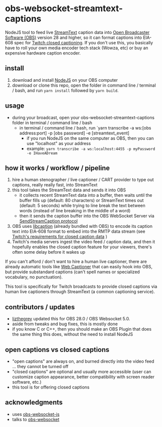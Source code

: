 # obs-websocket-streamtext-captions
NodeJS tool to feed live [StreamText](https://streamtext.net/) caption data into [Open Broadcaster Software (OBS)](https://obsproject.com/) version 28 and higher, so it can format captions into EIA-608 spec for [Twitch closed captioning](https://help.twitch.tv/s/article/guide-to-closed-captions?language=en_US). If you don't use this, you basically have to roll your own media encoder tech stack (Wowza, etc) or buy an expensive hardware caption encoder.

## install
1. download and install [NodeJS](https://nodejs.org/en/download/) on your OBS computer
2. download or clone this repo, open the folder in command line / terminal / bash, and run `yarn install` followed by `yarn build`.

## usage
- during your broadcast, open your obs-websocket-streamtext-captions folder in terminal / command line / bash
    - in terminal / command line / bash, run `yarn transcribe -a ws:[obs address:port] -p [obs password] -e [streamtext_event]
        - if you run NodeJS on the same computer as OBS, then you can use "localhost" as your address
        - example: `yarn transcribe -a ws:localhost:4455 -p myPassword -e IHaveADream`

## how it works / workflow / pipeline
1. hire a human stenographer / live captioner / CART provider to type out captions, really really fast, into StreamText
2. this tool takes the StreamText data and sends it into OBS
    - it collects recent StreamText data into a buffer, then waits until the buffer fills up (default: 80 characters) or StreamText times out (default: 5 seconds) while trying to line break the text between words (instead of line breaking in the middle of a word)
    - then it sends the caption buffer into the OBS WebSocket Server via [SendStreamCaption protocol](https://github.com/obsproject/obs-websocket/blob/release/5.0.0/docs/generated/protocol.md#sendstreamcaption)
3. OBS uses [libcaption](https://github.com/szatmary/libcaption) (already bundled with OBS) to encode its caption text into EIA-608 format to embed into the RMTP data stream (see [Twitch's requirements for closed caption data](https://help.twitch.tv/s/article/guide-to-closed-captions?language=en_US) )
4. Twitch's media servers ingest the video feed / caption data, and then it hopefully enables the closed caption feature for your viewers, there's often some delay before it wakes up

If you can't afford / don't want to hire a human live captioner, there are already automatic tools like [Web Captioner](https://webcaptioner.com/) that can easily hook into OBS, but provide substandard captions (can't spell names or specialized vocabulary, no punctuation). 

This tool is specifically for Twitch broadcasts to provide closed captions via human live captioners through StreamText (a common captioning service).

## contributors / updates
- [lizthegrey](https://github.com/lizthegrey) updated this for OBS 28.0 / OBS Websocket 5.0.
- aside from tweaks and bug fixes, this is mostly done
- if you know C or C++, then you should make an OBS Plugin that does the same thing this does, without the need to install NodeJS

## open captions vs closed captions
- "open captions" are always on, and burned directly into the video feed ... they cannot be turned off
- "closed captions" are optional and usually more accessible (user can customize caption appearance, better compatibility with screen reader software, etc.)
- this tool is for offering closed captions

## acknowledgments
- uses [obs-websocket-js](https://github.com/haganbmj/obs-websocket-js)
- talks to [obs-websocket](https://github.com/Palakis/obs-websocket)
